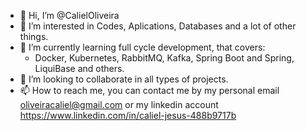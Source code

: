 - 👋 Hi, I’m @CalielOliveira
- 👀 I’m interested in Codes, Aplications, Databases and a lot of other things.
- 🌱 I’m currently learning full cycle development, that covers: 
    - Docker, Kubernetes, RabbitMQ, Kafka, Spring Boot and Spring, LiquiBase and others.
- 💞️ I’m looking to collaborate in all types of projects.
- 📫 How to reach me, you can contact me by my personal email oliveiracaliel@gmail.com or my linkedin account https://www.linkedin.com/in/caliel-jesus-488b9717b


